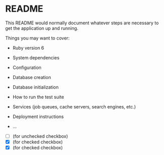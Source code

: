 # README

This README would normally document whatever steps are necessary to get the
application up and running.

Things you may want to cover:

* Ruby version 6

* System dependencies

* Configuration

* Database creation

* Database initialization

* How to run the test suite

* Services (job queues, cache servers, search engines, etc.)

* Deployment instructions

* ...


- [ ] (for unchecked checkbox)
- [x] (for checked checkbox)
- [x] (for checked checkbox)

